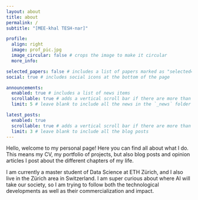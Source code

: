 ```yaml
---
layout: about
title: about
permalink: /
subtitle: "[MEE-khal TESH-nar]"

profile:
  align: right
  image: prof_pic.jpg
  image_circular: false # crops the image to make it circular
  more_info:

selected_papers: false # includes a list of papers marked as "selected={true}"
social: true # includes social icons at the bottom of the page

announcements:
  enabled: true # includes a list of news items
  scrollable: true # adds a vertical scroll bar if there are more than 3 news items
  limit: 5 # leave blank to include all the news in the `_news` folder

latest_posts:
  enabled: true
  scrollable: true # adds a vertical scroll bar if there are more than 3 new posts items
  limit: 3 # leave blank to include all the blog posts
---
```


Hello, welcome to my personal page! Here you can find all about what I do. This means my CV, my portfolio of projects, but also blog posts and opinion articles I post about the different chapters of my life.

I am currently a master student of Data Science at ETH Zürich, and I also live in the Zürich area in Switzerland. I am super curious about where AI will take our society, so I am trying to follow both the technological developments as well as their commercialization and impact.
